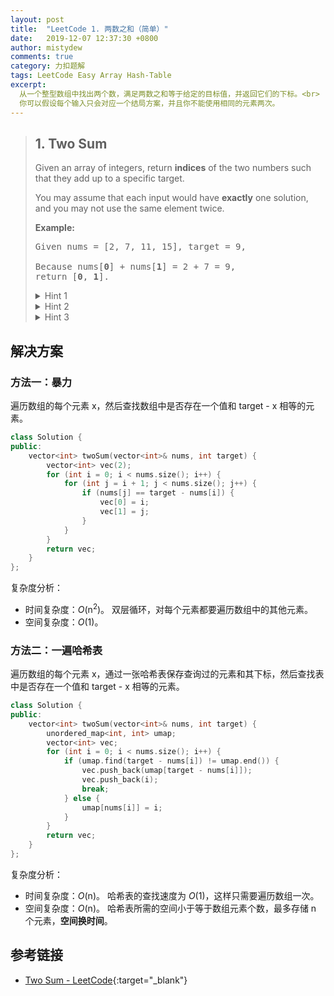 ```yaml
---
layout: post
title:  "LeetCode 1. 两数之和（简单）"
date:   2019-12-07 12:37:30 +0800
author: mistydew
comments: true
category: 力扣题解
tags: LeetCode Easy Array Hash-Table
excerpt:
  从一个整型数组中找出两个数，满足两数之和等于给定的目标值，并返回它们的下标。<br>
  你可以假设每个输入只会对应一个结局方案，并且你不能使用相同的元素两次。
---
```

> ## 1. Two Sum
> 
> Given an array of integers, return **indices** of the two numbers such that
> they add up to a specific target.
> 
> You may assume that each input would have **exactly** one solution, and you
> may not use the same element twice.
> 
> **Example:**
> 
> <pre>
> Given nums = [2, 7, 11, 15], target = 9,
> 
> Because nums[<strong>0</strong>] + nums[<strong>1</strong>] = 2 + 7 = 9,
> return [<strong>0</strong>, <strong>1</strong>].
> </pre>
> 
> <details>
> <summary>Hint 1</summary>
> A really brute force way would be to search for all possible pairs of numbers
> but that would be too slow. Again, it's best to try out brute force solutions
> for just for completeness. It is from these brute force solutions that you can
> come up with optimizations.
> </details>
> 
> <details>
> <summary>Hint 2</summary>
> So, if we fix one of the numbers, say
> <pre>x</pre>
> , we have to scan the entire array to find the next number
> <pre>y</pre>
> which is
> <pre>value - x</pre>
> where value is the input parameter. Can we change our array somehow so that
> this search becomes faster?
> </details>
> 
> <details>
> <summary>Hint 3</summary>
> The second train of thought is, without changing the array, can we use
> additional space somehow? Like maybe a hash map to speed up the search?
> </details>

## 解决方案

### 方法一：暴力

遍历数组的每个元素 x，然后查找数组中是否存在一个值和 target - x 相等的元素。

```cpp
class Solution {
public:
    vector<int> twoSum(vector<int>& nums, int target) {
        vector<int> vec(2);
        for (int i = 0; i < nums.size(); i++) {
            for (int j = i + 1; j < nums.size(); j++) {
                if (nums[j] == target - nums[i]) {
                    vec[0] = i;
                    vec[1] = j;
                }
            }
        }
        return vec;
    }
};
```

复杂度分析：
* 时间复杂度：*O*(n<sup>2</sup>)。
  双层循环，对每个元素都要遍历数组中的其他元素。
* 空间复杂度：*O*(1)。

### 方法二：一遍哈希表

遍历数组的每个元素 x，通过一张哈希表保存查询过的元素和其下标，然后查找表中是否存在一个值和 target - x 相等的元素。

```cpp
class Solution {
public:
    vector<int> twoSum(vector<int>& nums, int target) {
        unordered_map<int, int> umap;
        vector<int> vec;
        for (int i = 0; i < nums.size(); i++) {
            if (umap.find(target - nums[i]) != umap.end()) {
                vec.push_back(umap[target - nums[i]]);
                vec.push_back(i);
                break;
            } else {
                umap[nums[i]] = i;
            }
        }
        return vec;
    }
};
```

复杂度分析：
* 时间复杂度：*O*(n)。
  哈希表的查找速度为 *O*(1)，这样只需要遍历数组一次。
* 空间复杂度：*O*(n)。
  哈希表所需的空间小于等于数组元素个数，最多存储 n 个元素，**空间换时间**。

## 参考链接

* [Two Sum - LeetCode](https://leetcode.com/problems/two-sum/){:target="_blank"}
